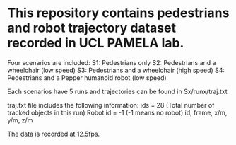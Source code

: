 # This repository contains pedestrians and robot trajectory dataset recorded in UCL PAMELA lab.


Four scenarios are included:
S1: Pedestrians only
S2: Pedestrians and a wheelchair (low speed)
S3: Pedestrians and a wheelchair (high speed)
S4: Pedestrians and a Pepper humanoid robot (low speed)

Each scenarios have 5 runs and trajectories can be found in Sx/runx/traj.txt

traj.txt file includes the following information: 
ids = 28 (Total number of tracked objects in this run)
Robot id = -1 (-1 means no robot)
id, frame, x/m, y/m, z/m

The data is recorded at 12.5fps.


